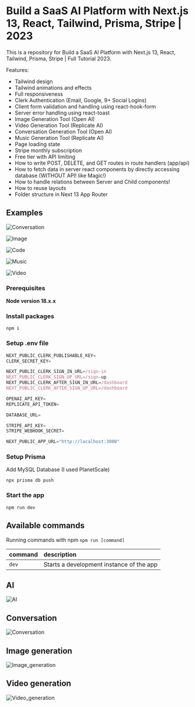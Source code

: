 # Build a SaaS AI Platform with Next.js 13, React, Tailwind, Prisma, Stripe | 2023

This is a repository for Build a SaaS AI Platform with Next.js 13, React, Tailwind, Prisma, Stripe | Full Tutorial 2023.

Features:

- Tailwind design
- Tailwind animations and effects
- Full responsiveness
- Clerk Authentication (Email, Google, 9+ Social Logins)
- Client form validation and handling using react-hook-form
- Server error handling using react-toast
- Image Generation Tool (Open AI)
- Video Generation Tool (Replicate AI)
- Conversation Generation Tool (Open AI)
- Music Generation Tool (Replicate AI)
- Page loading state
- Stripe monthly subscription
- Free tier with API limiting
- How to write POST, DELETE, and GET routes in route handlers (app/api)
- How to fetch data in server react components by directly accessing database (WITHOUT API! like Magic!)
- How to handle relations between Server and Child components!
- How to reuse layouts
- Folder structure in Next 13 App Router

## Examples

![Conversation](https://cdn.discordapp.com/attachments/1083115321935798314/1189222082744156210/image.png?ex=659d605f&is=658aeb5f&hm=fb239cdefe9cbc7c50332b7a93c051fc8c4285c53713fae83441a57da4a5acff&)

![Image](https://cdn.discordapp.com/attachments/1083115321935798314/1189227180878729226/image.png?ex=659d651e&is=658af01e&hm=052b43c358a750e89d7342d52de21f5b882f34990ca9321cff1e78a75e7e4a40&)

![Code](https://cdn.discordapp.com/attachments/1083115321935798314/1189259890485645452/image.png?ex=659d8395&is=658b0e95&hm=c8f8389ff3a5a20ab2363c0360d509a65e248071f6bbda36319adde5f8f24bcb&)

![Music](https://cdn.discordapp.com/attachments/1083115321935798314/1189260073978044476/image.png?ex=659d83c1&is=658b0ec1&hm=c7d44b1361f8b877e33e87c0c9fa8d20fff107f5a9d32afe9a79d88d9e9f78e0&)

![Video](https://cdn.discordapp.com/attachments/1083115321935798314/1189260280224567387/image.png?ex=659d83f2&is=658b0ef2&hm=2cd22a4a3a3f0d94d7d93710bdcd3ac6836a3797260df7a937afb9639f2df66f&)

### Prerequisites

**Node version 18.x.x**

### Install packages

```shell
npm i
```

### Setup .env file


```js
NEXT_PUBLIC_CLERK_PUBLISHABLE_KEY=
CLERK_SECRET_KEY=

NEXT_PUBLIC_CLERK_SIGN_IN_URL=/sign-in
NEXT_PUBLIC_CLERK_SIGN_UP_URL=/sign-up
NEXT_PUBLIC_CLERK_AFTER_SIGN_IN_URL=/dashboard
NEXT_PUBLIC_CLERK_AFTER_SIGN_UP_URL=/dashboard

OPENAI_API_KEY=
REPLICATE_API_TOKEN=

DATABASE_URL=

STRIPE_API_KEY=
STRIPE_WEBHOOK_SECRET=

NEXT_PUBLIC_APP_URL="http://localhost:3000"
```

### Setup Prisma

Add MySQL Database (I used PlanetScale)

```shell
npx prisma db push

```

### Start the app

```shell
npm run dev
```

## Available commands

Running commands with npm `npm run [command]`

| command         | description                              |
| :-------------- | :--------------------------------------- |
| `dev`           | Starts a development instance of the app |

## AI

![AI](https://cdn.discordapp.com/attachments/1083115321935798314/1181284455458013254/Capturar_select-area_20231204141944.png?ex=65807fe1&is=656e0ae1&hm=2b0ca19baf2177db4dacb4356426cab165a9575fe4d7d70b9426e7089c73c9f4&)

## Conversation

![Conversation](https://cdn.discordapp.com/attachments/1083115321935798314/1181284531756617809/image.png?ex=65807ff3&is=656e0af3&hm=8e5adbe0ced2d5cd4d78550640386288bb283d26e12e6403cc88548be1b2bbdb&)

## Image generation

![Image_generation](https://cdn.discordapp.com/attachments/1083115321935798314/1181284874280239265/Capturar_select-area_20231204142321.png?ex=65808045&is=656e0b45&hm=3f14867fe31d1d4ff3c2b56b87c796ee3488263ab559cef204bdc87e2d75b8f2&)

## Video generation

![Video_generation](https://cdn.discordapp.com/attachments/1083115321935798314/1181284974498955264/image.png?ex=6580805d&is=656e0b5d&hm=f9c655f56842825e3bb7a5dd1fcf9c5fb5128134d939756000f74f70e3a986c3&)